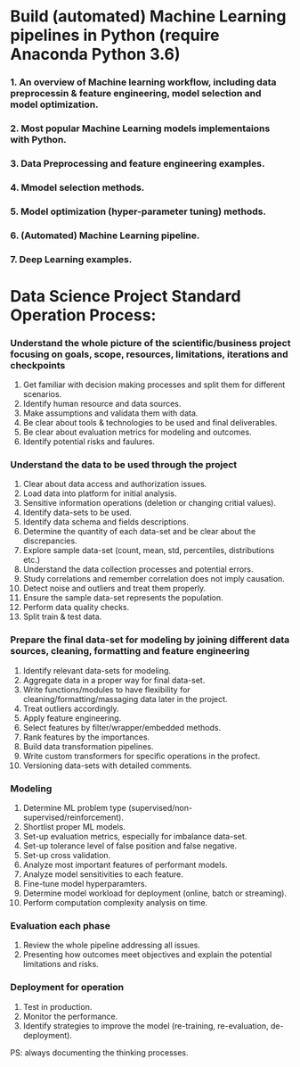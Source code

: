 # Build (automated) Machine Learning pipelines in Python (require Anaconda Python 3.6)

### 1. An overview of Machine learning workflow, including data preprocessin & feature engineering, model selection and model optimization.  

### 2. Most popular Machine Learning models implementaions with Python.

### 3. Data Preprocessing and feature engineering examples.

### 4. Mmodel selection methods.

### 5. Model optimization (hyper-parameter tuning) methods.

### 6. (Automated) Machine Learning pipeline.

### 7. Deep Learning examples. 





# Data Science Project Standard Operation Process:

### Understand the whole picture of the scientific/business project focusing on goals, scope, resources, limitations, iterations and checkpoints
1. Get familiar with decision making processes and split them for different scenarios.
2. Identify human resource and data sources.
3. Make assumptions and validata them with data.
4. Be clear about tools & technologies to be used and final deliverables.
5. Be clear about evaluation metrics for modeling and outcomes.
6. Identify potential risks and faulures. 

### Understand the data to be used through the project
1. Clear about data access and authorization issues.
2. Load data into platform for initial analysis.
3. Sensitive information operations (deletion or changing critial values).
4. Identify data-sets to be used.
5. Identify data schema and fields descriptions.
6. Determine the quantity of each data-set and be clear about the discrepancies.
7. Explore sample data-set (count, mean, std, percentiles, distributions etc.)
8. Understand the data collection processes and potential errors. 
9. Study correlations and remember correlation does not imply causation.
10. Detect noise and outliers and treat them properly.
11. Ensure the sample data-set represents the population.
12. Perform data quality checks.
13. Split train & test data.

### Prepare the final data-set for modeling by joining different data sources, cleaning, formatting and feature engineering
1. Identify relevant data-sets for modeling.
2. Aggregate data in a proper way for final data-set.
3. Write functions/modules to have flexibility for cleaning/formatting/massaging data later in the project.
4. Treat outliers accordingly.
5. Apply feature engineering.
6. Select features by filter/wrapper/embedded methods.
7. Rank features by the importances.
8. Build data transformation pipelines.
9. Write custom transformers for specific operations in the profect.
10. Versioning data-sets with detailed comments.

### Modeling
1. Determine ML problem type (supervised/non-supervised/reinforcement).
2. Shortlist proper ML models.
3. Set-up evaluation metrics, especially for imbalance data-set.
4. Set-up tolerance level of false position and false negative.
5. Set-up cross validation.
6. Analyze most important features of performant models.
7. Analyze model sensitivities to each feature.
8. Fine-tune model hyperparamters.
9. Determine model workload for deployment (online, batch or streaming).
10. Perform computation complexity analysis on time.

### Evaluation each phase
1. Review the whole pipeline addressing all issues.
2. Presenting how outcomes meet objectives and explain the potential limitations and risks.

### Deployment for operation
1. Test in production.
2. Monitor the performance.
3. Identify strategies to improve the model (re-training, re-evaluation, de-deployment).

PS: always documenting the thinking processes.
